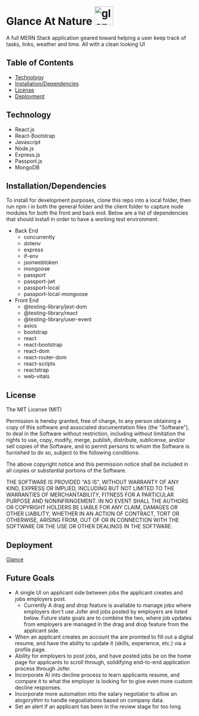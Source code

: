 # Glance At Nature <img src="./client/src/assets/glance,png" alt="glanceWebsite" height="50">

A full MERN Stack application geared toward helping a user keep track of tasks, links, weather and time. All with a clean looking UI

## Table of Contents

- [Technology](#Techonology)
- [Installation/Dependencies](#Installation/Dependencies)
- [License](#License)
- [Deployment](#Deployment)

## Technology

- React.js
- React-Bootstrap
- Javascript
- Node.js
- Express.js
- Passport.js
- MongoDB

## Installation/Dependencies

To install for development purposes, clone this repo into a local folder, then run npm i in both the general folder and the client folder to capture node modules for both the front and back end.  Below are a list of dependencies that should install in order to have a working test environment.

- Back End
  - concurrently
  - dotenv
  - express
  - if-env
  - jsonwebtoken
  - mongoose
  - passport
  - passport-jwt
  - passport-local
  - passport-local-mongoose
- Front End
  - @testing-library/jest-dom
  - @testing-library/react
  - @testing-library/user-event
  - axios
  - bootstrap
  - react
  - react-bootstrap
  - react-dom
  - react-router-dom
  - react-scripts
  - reactstrap
  - web-vitals

## License

The MIT License (MIT)

Permission is hereby granted, free of charge, to any person obtaining a copy of this software and associated documentation files (the "Software"), to deal in the Software without restriction, including without limitation the rights to use, copy, modify, merge, publish, distribute, sublicense, and/or sell copies of the Software, and to permit persons to whom the Software is furnished to do so, subject to the following conditions:

The above copyright notice and this permission notice shall be included in all copies or substantial portions of the Software.

THE SOFTWARE IS PROVIDED "AS IS", WITHOUT WARRANTY OF ANY KIND, EXPRESS OR IMPLIED, INCLUDING BUT NOT LIMITED TO THE WARRANTIES OF MERCHANTABILITY, FITNESS FOR A PARTICULAR PURPOSE AND NONINFRINGEMENT. IN NO EVENT SHALL THE AUTHORS OR COPYRIGHT HOLDERS BE LIABLE FOR ANY CLAIM, DAMAGES OR OTHER LIABILITY, WHETHER IN AN ACTION OF CONTRACT, TORT OR OTHERWISE, ARISING FROM, OUT OF OR IN CONNECTION WITH THE SOFTWARE OR THE USE OR OTHER DEALINGS IN THE SOFTWARE.

## Deployment

[Glance](https://glanceatnature.herokuapp.com/)

## Future Goals

- A single UI on applicant side between jobs the applicant creates and jobs employers post.
  - Currently A drag and drop feature is available to manage jobs where employers don't use Jofer and jobs posted by employers are listed below.  Future state goals are to combine the two, where job updates from employers are managed in the drag and drop feature from the applicant side.
- When an applicant creates an account the are promted to fill out a digital resume, and have the ability to update it (skills, experience, etc.) via a profile page.
- Ability for employers to post jobs, and have posted jobs be on the home page for applicants to scroll through, solidifying end-to-end application process through Jofer.
- Incorporate AI into decline process to learn applicants resume, and compare it to what the employer is looking for to give even more custom decline responses.
- Incorporate more automation into the salary negotiator to allow an alogorythm to handle negoatiations based on company data.
- Set an alert if an applicant has been in the review stage for too long.
